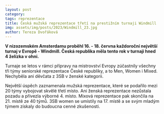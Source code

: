 ```yaml
---
layout: post
category:
tags: reprezentace
title: Česká mužská reprezentace třetí na prestižním turnaji Windmill
img: assets/img/posts/2023/Windmill_23.jpg
author: Tereza Dvořáková
---
```

**V nizozemském Amsterdamu proběhl 16. - 18. června každoroční největší turnaj v Evropě - Windmill. Česká republika měla tento rok v turnaji hned 4 želízka v ohni.**

Turnaje se letos v rámci přípravy na mistrovství Evropy zúčastnily všechny tři týmy seniorské reprezentace České republiky, a to Men, Women i Mixed. Nechyběla ani děvčata z 3SB v ženské kategorii. 

Největší úspěch zaznamenala mužská reprezentace, které se podařilo mezi 20 týmy vybojovat skvělé třetí místo. Ani ženská reprezentace nezůstala pozadu a přivezla výborné 4. místo. Mixová reprezentace pak skončila na 21. místě ze 40 týmů. 3SB women se umístily na 17. místě a se svým mladým týmem získaly do budoucna cenné zkušenosti.
